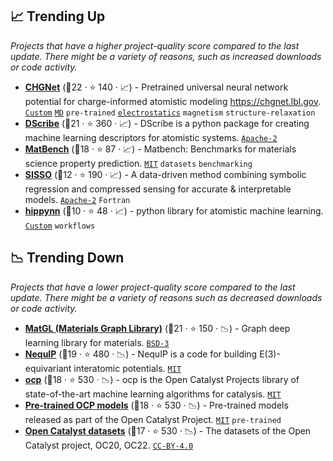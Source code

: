 ## 📈 Trending Up

_Projects that have a higher project-quality score compared to the last update. There might be a variety of reasons, such as increased downloads or code activity._

- <b><a href="https://github.com/CederGroupHub/chgnet">CHGNet</a></b> (🥇22 ·  ⭐ 140 · 📈) - Pretrained universal neural network potential for charge-informed atomistic modeling https://chgnet.lbl.gov. <code><a href="https://github.com/CederGroupHub/chgnet/blob/main/LICENSE">Custom</a></code> <a href="https://en.wikipedia.org/wiki/Molecular_dynamics"><code>MD</code></a> <code>pre-trained</code> <a href="https://en.wikipedia.org/wiki/Electrostatics"><code>electrostatics</code></a> <code>magnetism</code> <code>structure-relaxation</code>
- <b><a href="https://github.com/SINGROUP/dscribe">DScribe</a></b> (🥇21 ·  ⭐ 360 · 📈) - DScribe is a python package for creating machine learning descriptors for atomistic systems. <code><a href="http://bit.ly/3nYMfla">Apache-2</a></code>
- <b><a href="https://github.com/materialsproject/matbench">MatBench</a></b> (🥇18 ·  ⭐ 87 · 📈) - Matbench: Benchmarks for materials science property prediction. <code><a href="http://bit.ly/34MBwT8">MIT</a></code> <code>datasets</code> <code>benchmarking</code>
- <b><a href="https://github.com/rouyang2017/SISSO">SISSO</a></b> (🥈12 ·  ⭐ 190 · 📈) - A data-driven method combining symbolic regression and compressed sensing for accurate & interpretable models. <code><a href="http://bit.ly/3nYMfla">Apache-2</a></code> <code>Fortran</code>
- <b><a href="https://github.com/lanl/hippynn">hippynn</a></b> (🥈10 ·  ⭐ 48 · 📈) - python library for atomistic machine learning. <code><a href="https://github.com/lanl/hippynn/blob/main/LICENSE.txt">Custom</a></code> <code>workflows</code>

## 📉 Trending Down

_Projects that have a lower project-quality score compared to the last update. There might be a variety of reasons such as decreased downloads or code activity._

- <b><a href="https://github.com/materialsvirtuallab/matgl">MatGL (Materials Graph Library)</a></b> (🥈21 ·  ⭐ 150 · 📉) - Graph deep learning library for materials. <code><a href="http://bit.ly/3aKzpTv">BSD-3</a></code>
- <b><a href="https://github.com/mir-group/nequip">NequIP</a></b> (🥇19 ·  ⭐ 480 · 📉) - NequIP is a code for building E(3)-equivariant interatomic potentials. <code><a href="http://bit.ly/34MBwT8">MIT</a></code>
- <b><a href="https://github.com/Open-Catalyst-Project/ocp">ocp</a></b> (🥈18 ·  ⭐ 530 · 📉) - ocp is the Open Catalyst Projects library of state-of-the-art machine learning algorithms for catalysis. <code><a href="http://bit.ly/34MBwT8">MIT</a></code>
- <b><a href="https://github.com/Open-Catalyst-Project/ocp/blob/main/MODELS.md">Pre-trained OCP models</a></b> (🥈18 ·  ⭐ 530 · 📉) - Pre-trained models released as part of the Open Catalyst Project. <code><a href="http://bit.ly/34MBwT8">MIT</a></code> <code>pre-trained</code>
- <b><a href="https://github.com/Open-Catalyst-Project/ocp/blob/main/DATASET.md">Open Catalyst datasets</a></b> (🥈17 ·  ⭐ 530 · 📉) - The datasets of the Open Catalyst project, OC20, OC22. <code><a href="https://tldrlegal.com/search?q=CC-BY-4.0">CC-BY-4.0</a></code>

